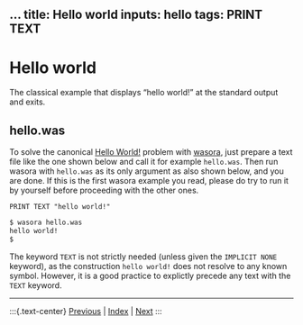 
...
title: Hello world
inputs: hello
tags: PRINT TEXT
---

# Hello world

The classical example that displays “hello world!” at the standard output and exits.

## hello.was

To solve the canonical [Hello World!](http://en.wikipedia.org/wiki/Hello_world_program) problem with [wasora](https://www.seamplex.com/wasora), just prepare a text file like the one shown below and call it for example `hello.was`. Then run wasora with `hello.was` as its only argument as also shown below, and you are done. If this is the first wasora example you read, please do try to run it by yourself before proceeding with the other ones.

```wasora
PRINT TEXT "hello world!"
```

```bash
$ wasora hello.was
hello world!	
$ 
```

The keyword `TEXT` is not strictly needed (unless given the `IMPLICIT NONE` keyword), as the construction `hello world!` does not resolve to any known symbol. However, it is a good practice to explictly precede any text with the `TEXT` keyword.

-------
:::{.text-center}
[Previous](../) | [Index](../) | [Next](../001-peano)
:::
